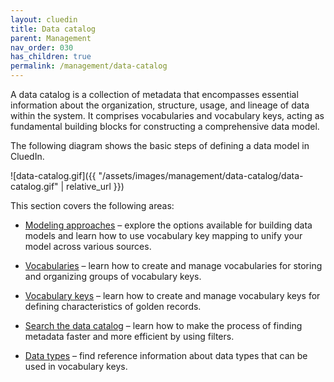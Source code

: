 ```yaml
---
layout: cluedin
title: Data catalog
parent: Management
nav_order: 030
has_children: true
permalink: /management/data-catalog
---
```


A data catalog is a collection of metadata that encompasses essential information about the organization, structure, usage, and lineage of data within the system. It comprises vocabularies and vocabulary keys, acting as fundamental building blocks for constructing a comprehensive data model.

The following diagram shows the basic steps of defining a data model in CluedIn.

![data-catalog.gif]({{ "/assets/images/management/data-catalog/data-catalog.gif" | relative_url }})

This section covers the following areas:

- [Modeling approaches](/management/data-catalog/modeling-approaches) – explore the options available for building data models and learn how to use vocabulary key mapping to unify your model across various sources.

- [Vocabularies](/management/data-catalog/vocabulary) – learn how to create and manage vocabularies for storing and organizing groups of vocabulary keys.

- [Vocabulary keys](/management/data-catalog/vocabulary-keys) – learn how to create and manage vocabulary keys for defining characteristics of golden records.

- [Search the data catalog](/management/data-catalog/search-data-catalog) – learn how to make the process of finding metadata faster and more efficient by using filters.

- [Data types](/management/data-catalog/data-types) – find reference information about data types that can be used in vocabulary keys.